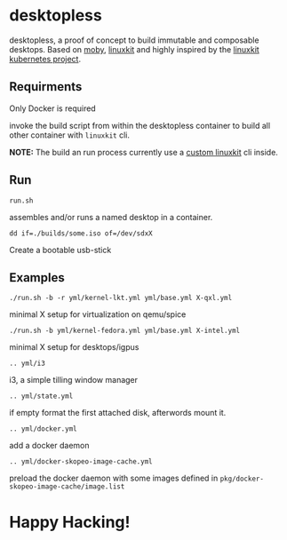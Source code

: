 # desktopless

desktopless, a proof of concept to build immutable and composable desktops. Based on [moby](https://github.com/moby/tool), [linuxkit](https://github.com/linuxkit/linuxkit/) and highly inspired by the [linuxkit kubernetes project](https://github.com/linuxkit/kubernetes).

## Requirments

Only Docker is required

invoke the build script from within the desktopless container to build all other container with `linuxkit` cli.

**NOTE:** The build an run process currently use a [custom linuxkit](https://github.com/w9n/linuxkit) cli inside.

## Run
`run.sh`

assembles and/or runs a named desktop in a container.

`dd if=./builds/some.iso of=/dev/sdxX`

Create a bootable usb-stick

## Examples

`./run.sh -b -r yml/kernel-lkt.yml yml/base.yml X-qxl.yml`

minimal X setup for virtualization on qemu/spice

`./run.sh -b yml/kernel-fedora.yml yml/base.yml X-intel.yml`

minimal X setup for desktops/igpus

`.. yml/i3`

i3, a simple tilling window manager 

`.. yml/state.yml`

if empty format the first attached disk, afterwords mount it.

`.. yml/docker.yml`

add a docker daemon

`.. yml/docker-skopeo-image-cache.yml`

preload the docker daemon with some images defined in `pkg/docker-skopeo-image-cache/image.list`

# Happy Hacking!

